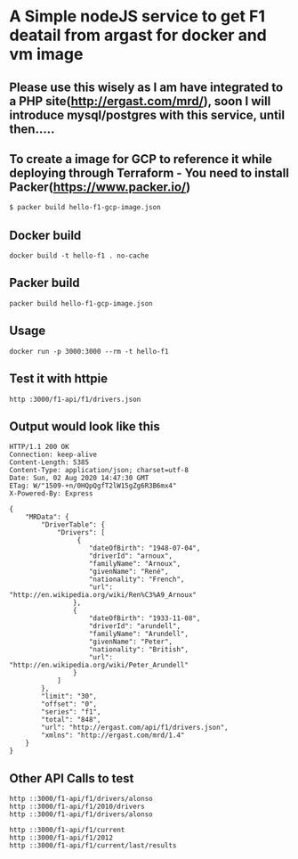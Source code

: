 # A Simple nodeJS service to get F1 deatail from argast for docker and vm image

## Please use this wisely as I am have integrated to a PHP site(http://ergast.com/mrd/), soon I will introduce mysql/postgres with this service, until then.....

## To create a image for GCP to reference it while deploying through Terraform - You need to install Packer(https://www.packer.io/)
```sh
$ packer build hello-f1-gcp-image.json
```


## Docker build
    docker build -t hello-f1 . no-cache
## Packer build
    packer build hello-f1-gcp-image.json
## Usage
    docker run -p 3000:3000 --rm -t hello-f1

## Test it with httpie
    http :3000/f1-api/f1/drivers.json

## Output would look like this
```
HTTP/1.1 200 OK
Connection: keep-alive
Content-Length: 5385
Content-Type: application/json; charset=utf-8
Date: Sun, 02 Aug 2020 14:47:30 GMT
ETag: W/"1509-+n/0HQpQgfT2lW15gZg6R3B6mx4"
X-Powered-By: Express

{
    "MRData": {
        "DriverTable": {
            "Drivers": [
                 {
                    "dateOfBirth": "1948-07-04",
                    "driverId": "arnoux",
                    "familyName": "Arnoux",
                    "givenName": "René",
                    "nationality": "French",
                    "url": "http://en.wikipedia.org/wiki/Ren%C3%A9_Arnoux"
                },
                {
                    "dateOfBirth": "1933-11-08",
                    "driverId": "arundell",
                    "familyName": "Arundell",
                    "givenName": "Peter",
                    "nationality": "British",
                    "url": "http://en.wikipedia.org/wiki/Peter_Arundell"
                }
            ]
        },
        "limit": "30",
        "offset": "0",
        "series": "f1",
        "total": "848",
        "url": "http://ergast.com/api/f1/drivers.json",
        "xmlns": "http://ergast.com/mrd/1.4"
    }
}
```

## Other API Calls to test
    http ::3000/f1-api/f1/drivers/alonso
    http ::3000/f1-api/f1/2010/drivers
    http ::3000/f1-api/f1/drivers/alonso

    http ::3000/f1-api/f1/current
    http ::3000/f1-api/f1/2012
    http ::3000/f1-api/f1/current/last/results
